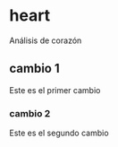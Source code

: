 # heart
Análisis de corazón

## cambio 1
Este es el primer cambio

### cambio 2
Este es el segundo cambio 
